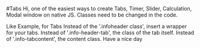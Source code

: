 #Tabs
Hi, one of the easiest ways to create Tabs, Timer, Slider, Calculation, Modal window on native JS.
Classes need to be changed in the code. 


Like Example, for Tabs
Instead of the '.infoheader class', insert a wrapper for your tabs.
Instead of '.info-header-tab', the class of the tab itself.
Instead of '.info-tabcontent', the content class.
Have a nice day
